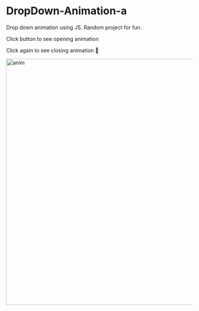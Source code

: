 # DropDown-Animation-a
Drop down animation using JS. Random project for fun.

Click button to see opening animation 

Click again to see closing animation 🤯


<img width="664" alt="anim" src="https://user-images.githubusercontent.com/61027817/180468659-8e486896-336a-4440-97fb-5d697ff48069.png">
